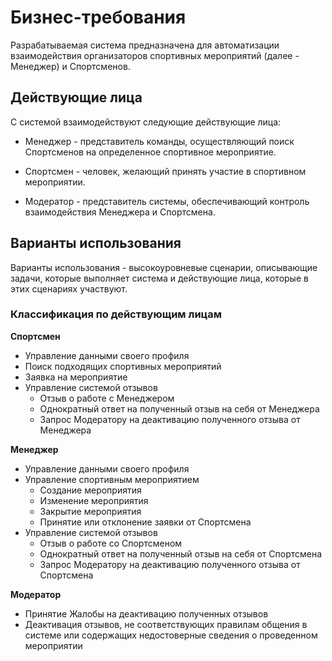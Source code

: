 # Бизнес-требования

Разрабатываемая система предназначена для автоматизации взаимодействия организаторов спортивных мероприятий (далее - Менеджер) и Спортсменов.

## Действующие лица

С системой взаимодействуют следующие действующие лица:

- Менеджер - представитель команды, осуществляющий поиск Спортсменов на определенное спортивное мероприятие.

- Спортсмен - человек, желающий принять участие в спортивном мероприятии.

- Модератор - представитель системы, обеспечивающий контроль взаимодействия Менеджера и Спортсмена.

## Варианты использования

Варианты использования - высокоуровневые сценарии, описывающие задачи, которые выполняет система и действующие лица, которые в этих сценариях участвуют.

### Классификация по действующим лицам

**Спортсмен**
- Управление данными своего профиля
- Поиск подходящих спортивных мероприятий
- Заявка на мероприятие
- Управление системой отзывов
	- Отзыв о работе с Менеджером
	- Однократный ответ на полученный отзыв на себя от Менеджера
	- Запрос Модератору на деактивацию полученного отзыва от Менеджера

**Менеджер**
- Управление данными своего профиля
- Управление спортивным мероприятием
	- Создание мероприятия
	- Изменение мероприятия
	- Закрытие мероприятия
	- Принятие или отклонение заявки от Спортсмена
- Управление системой отзывов
	- Отзыв о работе со Спортсменом
	- Однократный ответ на полученный отзыв на себя от Спортсмена
	- Запрос Модератору на деактивацию полученного отзыва от Спортсмена

**Модератор**
- Принятие Жалобы на деактивацию полученных отзывов
- Деактивация отзывов, не соответствующих правилам общения в системе или содержащих недостоверные сведения о проведенном мероприятии

